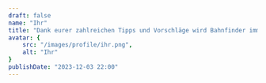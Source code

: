 ```yaml
---
draft: false
name: "Ihr"
title: "Dank eurer zahlreichen Tipps und Vorschläge wird Bahnfinder immer und immer besser. Danke!"
avatar: {
    src: "/images/profile/ihr.png",
    alt: "Ihr"
}
publishDate: "2023-12-03 22:00"
---
```


